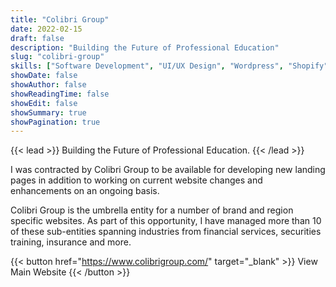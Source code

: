 ```yaml
---
title: "Colibri Group"
date: 2022-02-15
draft: false
description: "Building the Future of Professional Education"
slug: "colibri-group"
skills: ["Software Development", "UI/UX Design", "Wordpress", "Shopify"]
showDate: false
showAuthor: false
showReadingTime: false
showEdit: false
showSummary: true
showPagination: true
---
```


{{< lead >}}
Building the Future of Professional Education.
{{< /lead >}}

I was contracted by Colibri Group to be available for developing new landing pages in addition to working on current website changes and enhancements on an ongoing basis.

Colibri Group is the umbrella entity for a number of brand and region specific websites. As part of this opportunity, I have managed more than 10 of these sub-entities spanning industries from financial services, securities training, insurance and more.

{{< button href="https://www.colibrigroup.com/" target="_blank" >}}
View Main Website
{{< /button >}}